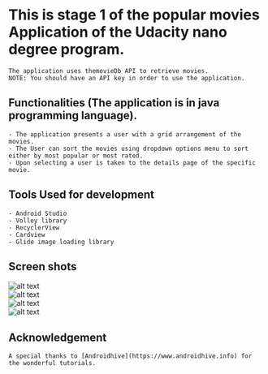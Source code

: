 # This is stage 1 of the popular movies Application of  the Udacity nano degree program.
```
The application uses themovieDb API to retrieve movies.
NOTE: You should have an API key in order to use the application.
```

## Functionalities (The application is in java programming language).
```
- The application presents a user with a grid arrangement of the movies.
- The User can sort the movies using dropdown options menu to sort either by most popular or most rated.
- Upon selecting a user is taken to the details page of the specific movie.
```
## Tools Used for development
```
- Android Studio
- Volley library
- RecyclerView
- Cardview
- Glide image loading library
```
## Screen shots
![alt text](screenshoots/home.png "Home Screen")<br/>
![alt text](screenshoots/homeoptions.png "Options menu")<br/>
![alt text](screenshoots/details.png "Details Page")<br/>
![alt text](screenshoots/detailcol.png "Details Page collapsed")

## Acknowledgement
```
A special thanks to [Androidhive](https://www.androidhive.info) for the wonderful tutorials.
```